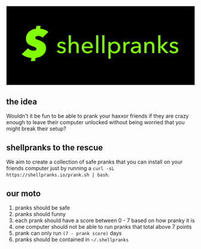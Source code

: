 
![](shellpranks.png)


## the idea
Wouldn't it be fun to be able to prank your haxxor friends if they are crazy enough to leave their computer unlocked without being worried that you might break their setup?


## shellpranks to the rescue
We aim to create a collection of safe pranks that you can install on your friends computer just by running a `curl -sL https://shellpranks.io/prank.sh | bash`. 

## our moto
1. pranks should be safe
1. pranks should funny
1. each prank should have a score between 0 - 7 based on how pranky it is
1. one computer should not be able to run pranks that total above 7 points
1. prank can only run `(7 - prank score)`  days
1. pranks should be contained in `~/.shellpranks`





